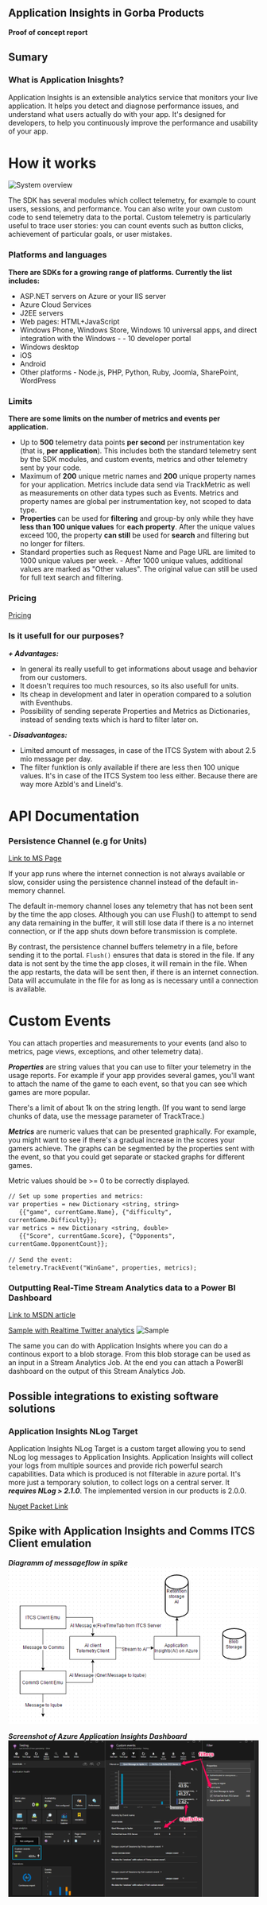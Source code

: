 ## Application Insights in Gorba Products ##

**Proof of concept report**
## Sumary
### What is Application Inisghts? ###

Application Insights is an extensible analytics service that monitors your live application. It helps you detect and diagnose performance issues, and understand what users actually do with your app. It's designed for developers, to help you continuously improve the performance and usability of your app.

# How it works #

![System overview](https://acomdpsstorage.blob.core.windows.net/dpsmedia-prod/azure.microsoft.com/en-us/documentation/articles/app-insights-overview/20151014060220/01-scheme.png)

The SDK has several modules which collect telemetry, for example to count users, sessions, and performance. You can also write your own custom code to send telemetry data to the portal. Custom telemetry is particularly useful to trace user stories: you can count events such as button clicks, achievement of particular goals, or user mistakes.

### Platforms and languages ###
**There are SDKs for a growing range of platforms. Currently the list includes:**

- ASP.NET servers on Azure or your IIS server
- Azure Cloud Services
- J2EE servers
- Web pages: HTML+JavaScript
- Windows Phone, Windows Store, Windows 10 universal apps, and direct integration with the Windows - - 10 developer portal
- Windows desktop
- iOS
- Android
- Other platforms - Node.js, PHP, Python, Ruby, Joomla, SharePoint, WordPress

### Limits ###
**There are some limits on the number of metrics and events per application.**

 - Up to **500** telemetry data points **per second** per instrumentation key (that is, **per application**). This includes both the standard telemetry sent by the SDK modules, and custom events, metrics and other telemetry sent by your code.
- Maximum of **200** unique metric names and **200** unique property names for your application. Metrics include data send via TrackMetric as well as measurements on other data types such as Events. Metrics and property names are global per instrumentation key, not scoped to data type.
- **Properties** can be used for **filtering** and group-by only while they have **less than 100 unique values** for **each property**. After the unique values exceed 100, the property **can still** be used for **search** and filtering but no longer for filters.
- Standard properties such as Request Name and Page URL are limited to 1000 unique values per week. - After 1000 unique values, additional values are marked as "Other values". The original value can still be used for full text search and filtering.
### Pricing ###
[Pricing](https://azure.microsoft.com/en-us/pricing/details/application-insights/)

### Is it usefull for our purposes? ###

***+ Advantages:***

- In general its really usefull to get informations about usage and behavior from our customers.
- It doesn't requires too much resources, so its also usefull for units.
- Its cheap in development and later in operation compared to a solution with Eventhubs.
- Possibility of sending seperate Properties and Metrics as Dictionaries, instead of sending texts which is hard to filter later on.

***- Disadvantages:***

- Limited amount of messages, in case of the ITCS System with about 2.5 mio message per day.
- The filter funktion is only available if there are less then 100 unique values. 
It's in case of the ITCS System too less either. Because there are way more AzbId's and LineId's.

 

# API Documentation #

### Persistence Channel (e.g for Units) ###
[Link to MS Page](https://azure.microsoft.com/en-us/documentation/articles/app-insights-windows-desktop/#persistence-channel)

If your app runs where the internet connection is not always available or slow, consider using the persistence channel instead of the default in-memory channel.

The default in-memory channel loses any telemetry that has not been sent by the time the app closes. Although you can use Flush() to attempt to send any data remaining in the buffer, it will still lose data if there is a no internet connection, or if the app shuts down before transmission is complete.

By contrast, the persistence channel buffers telemetry in a file, before sending it to the portal. `Flush()` ensures that data is stored in the file. If any data is not sent by the time the app closes, it will remain in the file. When the app restarts, the data will be sent then, if there is an internet connection. Data will accumulate in the file for as long as is necessary until a connection is available.


# Custom Events
You can attach properties and measurements to your events (and also to metrics, page views, exceptions, and other telemetry data).

***Properties*** are string values that you can use to filter your telemetry in the usage reports. For example if your app provides several games, you'll want to attach the name of the game to each event, so that you can see which games are more popular.

There's a limit of about 1k on the string length. (If you want to send large chunks of data, use the message parameter of TrackTrace.)

***Metrics*** are numeric values that can be presented graphically. For example, you might want to see if there's a gradual increase in the scores your gamers achieve. The graphs can be segmented by the properties sent with the event, so that you could get separate or stacked graphs for different games.

Metric values should be >= 0 to be correctly displayed.

```
// Set up some properties and metrics:
var properties = new Dictionary <string, string> 
   {{"game", currentGame.Name}, {"difficulty", currentGame.Difficulty}};
var metrics = new Dictionary <string, double>
   {{"Score", currentGame.Score}, {"Opponents", currentGame.OpponentCount}};

// Send the event:
telemetry.TrackEvent("WinGame", properties, metrics);
```
### Outputting Real-Time Stream Analytics data to a Power BI Dashboard ###

[Link to MSDN article](http://blogs.msdn.com/b/powerbidev/archive/2015/04/28/outputting-real-time-stream-analytics-data-to-a-power-bi-dashboard.aspx)


[Sample with Realtime Twitter analytics](http://www.jenunderwood.com/2015/10/12/real-time-analytics-with-azure-and-power-bi/)
![Sample](http://www.jenunderwood.com/wp-content/uploads/2015/10/Azure_4_Complex.gif)

The same you can do with Application Insights where you can do a continous export to a blob storage. From this blob storage can be used as an input in a Stream Analytics Job. At the end you can attach a PowerBI dashboard on the output of this Stream Analytics Job.

## Possible integrations to existing software solutions ##

### Application Insights NLog Target ###

Application Insights NLog Target is a custom target allowing you to send NLog log messages to Application Insights. Application Insights will collect your logs from multiple sources and provide rich powerful search capabilities. Data which is produced is not filterable in azure portal. It's more just a temporary solution, to collect logs on a central server. It ***requires  NLog > 2.1.0***. The implemented version in our products is 2.0.0.

[Nuget Packet Link](https://www.nuget.org/packages/Microsoft.ApplicationInsights.NLogTarget/0.12.0-build17386)


## Spike with Application Insights and Comms ITCS Client emulation 


***Diagramm of messageflow in spike***
![Screenshot AI Portal](./Pictures/diagrammSpike.png)

***Screenshot of Azure Application Insights Dashboard***
![Screenshot AI Portal](./Pictures/screenshotAzurePortal.png)


